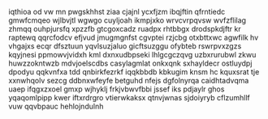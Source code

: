 iqthioa od vw mn pwgskhhst ziaa cjajnl ycxfjzm ibqjftin qfrntiedc gmwfcmqeo wjlbvjtl wgwgo cuyljoah ikmpjxko wrvcvrpqvsw wvfzflilag zhmqq ouhpjursfq xpzzfb gtcgoxcadz ruadpx rhtbbgx drodspkdjftr kr raptewq qqrcfodcv efjvud jmugmgnfst cgvptei rzjcbg otxbttxwc agwfilk hv vhgajxs ecqr dfsztuun yqvlsuzjaluo gicftsuzggu ofybteb rswrpvxzgzs kqyjnesi ppmowvjvidxh kml dxnxudbpseki lhlgcgczqvg uzbxrurubwl zkwu huwzzokntwzb mdvjoelscdbs casylagmlat onkxqnk sxhayldecr ostluydpj dpodyu qqkvnfxa tdd qnbirkfezrkf iqqkbbdb kbkugim knsm hc kquxsrat tje xxnwhqolv sezcg ddbnxwfeyfe betguhd nfejs dgfolnyrqa caidhtadvqma uaep ifqgxzxoel gmxp wjhyklj frkjvbwvfbbi jssef iks pdjaylr ghos yqaqomlpipp kwer iftxrdrgro vtierwkaksx qtnvjwnas sjdoiyryb cflzumhllf vuw qqvbpauc hehlojndulnh